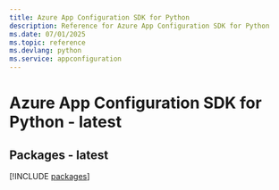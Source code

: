 ```yaml
---
title: Azure App Configuration SDK for Python
description: Reference for Azure App Configuration SDK for Python
ms.date: 07/01/2025
ms.topic: reference
ms.devlang: python
ms.service: appconfiguration
---
```

# Azure App Configuration SDK for Python - latest
## Packages - latest
[!INCLUDE [packages](app-configuration-index.md)]